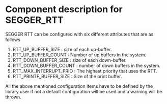 # Component description for SEGGER_RTT

SEGGER RTT can be configured with six different attributes that are as follows

1. RTT_UP_BUFFER_SIZE            : size of each up-buffer.
2. RTT_UP_BUFFER_COUNT           : Number of up buffers in the system.
3. RTT_DOWN_BUFFER_SIZE          : size of each down-buffer.
4. RTT_DOWN_BUFFER_COUNT         : number of down buffers in the system.
5. RTT_MAX_INTERRUPT_PRIO        : The highest priority that uses the RTT.
6. RTT_PRINTF_BUFFER_SIZE        : Size of the print buffer.

All the above mentioned configuration items have to be defined by the library user
if not a default configuration will be used and a warning will be thrown.
